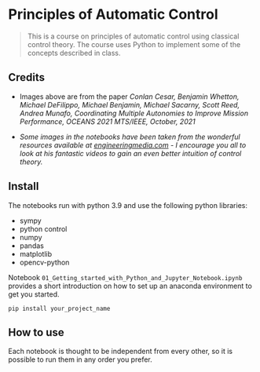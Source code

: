 # Principles of Automatic Control
> This is a course on principles of automatic control using classical control theory. The course uses Python to implement some of the concepts described in class.


## Credits
- Images above are from the paper _Conlan Cesar, Benjamin Whetton, Michael DeFilippo, Michael Benjamin, Michael Sacarny, Scott Reed, Andrea Munafo, Coordinating Multiple Autonomies to Improve Mission Performance, OCEANS 2021 MTS/IEEE, October, 2021_

- _Some images in the notebooks have been taken from the wonderful resources available at [engineeringmedia.com](https://engineeringmedia.com/map-of-control) - I encourage you all to look at his fantastic videos to gain an even better intuition of control theory._

## Install

The notebooks run with python 3.9 and use the following python libraries:
- sympy
- python control
- numpy
- pandas
- matplotlib 
- opencv-python

Notebook `01_Getting_started_with_Python_and_Jupyter_Notebook.ipynb` provides a short introduction on how to set up an anaconda environment to get you started.


`pip install your_project_name`

## How to use

Each notebook is thought to be independent from every other, so it is possible to run them in any order you prefer.
